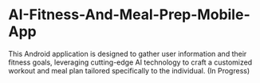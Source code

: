 # AI-Fitness-And-Meal-Prep-Mobile-App
This Android application is designed to gather user information and their fitness goals, leveraging cutting-edge AI technology to craft a customized workout and meal plan tailored specifically to the individual. (In Progress)
